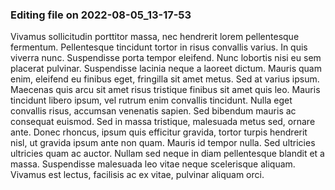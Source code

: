 

### Editing file on 2022-08-05_13-17-53

Vivamus sollicitudin porttitor massa, nec hendrerit lorem pellentesque fermentum. Pellentesque tincidunt tortor in risus convallis varius. In quis viverra nunc. Suspendisse porta tempor eleifend. Nunc lobortis nisi eu sem placerat pulvinar. Suspendisse lacinia neque a laoreet dictum. Mauris quam enim, eleifend eu finibus eget, fringilla sit amet metus. Sed at varius ipsum.
Maecenas quis arcu sit amet risus tristique finibus sit amet quis leo. Mauris tincidunt libero ipsum, vel rutrum enim convallis tincidunt. Nulla eget convallis risus, accumsan venenatis sapien. Sed bibendum mauris ac consequat euismod. Sed in massa tristique, malesuada metus sed, ornare ante. Donec rhoncus, ipsum quis efficitur gravida, tortor turpis hendrerit nisl, ut gravida ipsum ante non quam. Mauris id tempor nulla. Sed ultricies ultricies quam ac auctor. Nullam sed neque in diam pellentesque blandit et a massa. Suspendisse malesuada leo vitae neque scelerisque aliquam. Vivamus est lectus, facilisis ac ex vitae, pulvinar aliquam orci.


